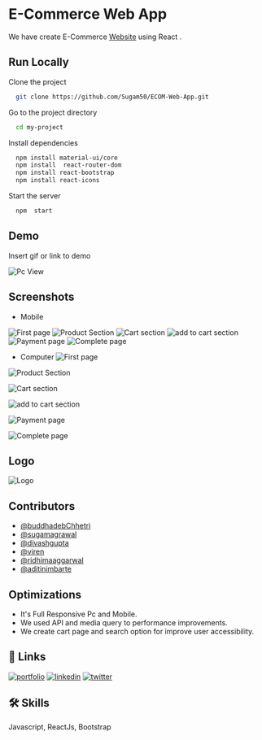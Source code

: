 
# E-Commerce Web App

We have create E-Commerce [Website](ecomshope.netlify.app) using React .


## Run Locally

Clone the project

```bash
  git clone https://github.com/Sugam50/ECOM-Web-App.git
```

Go to the project directory

```bash
  cd my-project
```

Install dependencies

```bash
  npm install material-ui/core
  npm install  react-router-dom
  npm install react-bootstrap
  npm install react-icons
```

Start the server

```bash
  npm  start
```

  
## Demo

Insert gif or link to demo

![Pc View](https://dev-to-uploads.s3.amazonaws.com/uploads/articles/ddbqw0vvvdpp0lqsj4wr.gif)

## Screenshots
- Mobile

![First page](https://dev-to-uploads.s3.amazonaws.com/uploads/articles/1q8uv54vqqdjkicqbr8x.jpeg)
![Product Section](https://dev-to-uploads.s3.amazonaws.com/uploads/articles/qv1kvjq8aekx48mx4fdv.jpeg)
![Cart section](https://dev-to-uploads.s3.amazonaws.com/uploads/articles/bwq799zn6719kwr82yz6.jpeg)
![add to cart section](https://dev-to-uploads.s3.amazonaws.com/uploads/articles/0yzyz83629qbxe0d5gg0.jpeg)
![Payment page](https://dev-to-uploads.s3.amazonaws.com/uploads/articles/rwlskbok7g9t9cmgmww3.jpeg)
![Complete page](https://dev-to-uploads.s3.amazonaws.com/uploads/articles/tqdr0fy13l6j01oyqjfu.jpeg)

- Computer
![First page](https://cdn.discordapp.com/attachments/840255981496696855/880752364900999218/unknown.png)

![Product Section](https://cdn.discordapp.com/attachments/840255981496696855/880752483331346432/unknown.png)

![Cart section](https://cdn.discordapp.com/attachments/840255981496696855/880752626394886144/unknown.png)

![add to cart section](https://cdn.discordapp.com/attachments/840255981496696855/880752820524056596/unknown.png)

![Payment page](https://cdn.discordapp.com/attachments/840255981496696855/880752970877239336/unknown.png)

![Complete page](https://cdn.discordapp.com/attachments/840255981496696855/880753082370240522/unknown.png)

## Logo
![Logo](https://cdn.discordapp.com/attachments/840255981496696855/880755177525772288/LOGO5546.png)

    
## Contributors

- [@buddhadebChhetri](https://github.com/Buddhad)
- [@sugamagrawal](https://github.com/Sugam50)
- [@divashgupta](https://github.com/Divxsh)
- [@viren](https://github.com/viren76)
- [@ridhimaaggarwal ](https://github.com/ridz0326)
- [@aditinimbarte ](https://github.com/adinimbarte)

  
## Optimizations

* It's Full Responsive Pc and Mobile.
* We used API and  media query to  performance improvements.
* We create cart page and search option  for improve  user accessibility.

  
## 🔗 Links
[![portfolio](https://img.shields.io/badge/my_portfolio-000?style=for-the-badge&logo=ko-fi&logoColor=white)](https://bio.link/buddhadebchhetri)
[![linkedin](https://img.shields.io/badge/linkedin-0A66C2?style=for-the-badge&logo=linkedin&logoColor=white)](https://www.linkedin.com/)
[![twitter](https://img.shields.io/badge/twitter-1DA1F2?style=for-the-badge&logo=twitter&logoColor=white)](https://www.linkedin.com/in/buddhadebchhetri/)

  
## 🛠 Skills
Javascript, ReactJs, Bootstrap
